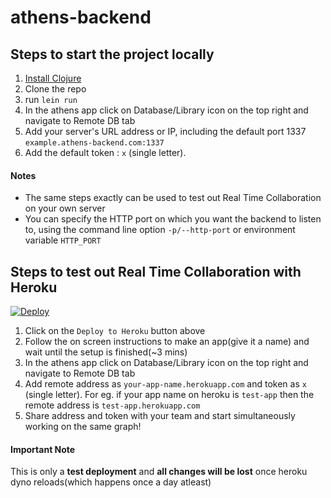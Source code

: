 # athens-backend

## Steps to start the project locally

1. [Install Clojure](https://purelyfunctional.tv/guide/how-to-install-clojure/)
3. Clone the repo
4. run `lein run`
5. In the athens app click on Database/Library icon on the top right and navigate to Remote DB tab
6. Add your server's URL address or IP, including the default port 1337 `example.athens-backend.com:1337`
7. Add the default token : `x` (single letter).

#### Notes
* The same steps exactly can be used to test out Real Time Collaboration on your own server
* You can specify the HTTP port on which you want the backend to listen to, using the command line option `-p/--http-port` or environment variable `HTTP_PORT`

## Steps to test out **Real Time Collaboration** with Heroku

[![Deploy](https://www.herokucdn.com/deploy/button.svg)](https://heroku.com/deploy)

1. Click on the `Deploy to Heroku` button above
2. Follow the on screen instructions to make an app(give it a name) and wait until the setup is finished(~3 mins)
3. In the athens app click on Database/Library icon on the top right and navigate to Remote DB tab
4. Add remote address as `your-app-name.herokuapp.com` and token as `x` (single letter). For eg. if your app name on heroku is `test-app` then the remote address is `test-app.herokuapp.com`
5. Share address and token with your team and start simultaneously working on the same graph!

#### Important Note

This is only a **test deployment** and **all changes will be lost** once heroku dyno reloads(which happens once a day atleast)

